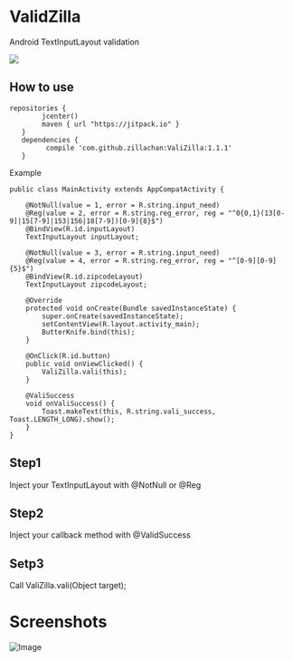 # ValidZilla
Android TextInputLayout validation

[![](https://jitpack.io/v/zillachan/ValidZilla.svg)](https://jitpack.io/#zillachan/ValidZilla)
## How to use

```
repositories {
        jcenter()
        maven { url "https://jitpack.io" }
   }
   dependencies {
         compile 'com.github.zillachan:ValiZilla:1.1.1'
   }
```

Example

```
public class MainActivity extends AppCompatActivity {

    @NotNull(value = 1, error = R.string.input_need)
    @Reg(value = 2, error = R.string.reg_error, reg = "^0{0,1}(13[0-9]|15[7-9]|153|156|18[7-9])[0-9]{8}$")
    @BindView(R.id.inputLayout)
    TextInputLayout inputLayout;

    @NotNull(value = 3, error = R.string.input_need)
    @Reg(value = 4, error = R.string.reg_error, reg = "^[0-9][0-9]{5}$")
    @BindView(R.id.zipcodeLayout)
    TextInputLayout zipcodeLayout;

    @Override
    protected void onCreate(Bundle savedInstanceState) {
        super.onCreate(savedInstanceState);
        setContentView(R.layout.activity_main);
        ButterKnife.bind(this);
    }

    @OnClick(R.id.button)
    public void onViewClicked() {
        ValiZilla.vali(this);
    }

    @ValiSuccess
    void onValiSuccess() {
        Toast.makeText(this, R.string.vali_success, Toast.LENGTH_LONG).show();
    }
}

```
## Step1
Inject your TextInputLayout with @NotNull or @Reg

## Step2
Inject your callback method with @ValidSuccess

## Setp3

Call ValiZilla.vali(Object target);

# Screenshots

![Image](https://raw.githubusercontent.com/zillachan/ValidZilla/master/images/valizilla.png)


